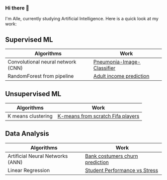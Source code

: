 ### Hi there 👋


I'm Alle, currently studying Artificial Intelligence. Here is a quick look at my work:

## Supervised ML

| Algorithms  | Work |
| ------------- | ------------- |
| Convolutional neural network (CNN)  | [Pneumonia-Image-Classifier](https://github.com/alle1706/Pneumonia-Image-Classifier)  |
| RandomForest from pipeline | [Adult income prediction](https://github.com/alle1706/Pipeline---income-prediction)  |


## Unsupervised ML

| Algorithms  | Work |
| ------------- | ------------- |
| K means clustering | [K-means from scratch Fifa players](https://github.com/alle1706/Fifa-players-K-cluster-scratch-)  |


## Data Analysis

| Algorithms  | Work |
| ------------- | ------------- |
| Artificial Neural Networks (ANN)  | [Bank costumers churn prediction](https://github.com/alle1706/Churn-prediction)  |
| Linear Regression  | [Student Performance vs Stress](https://github.com/alle1706/Student-performance)  |

